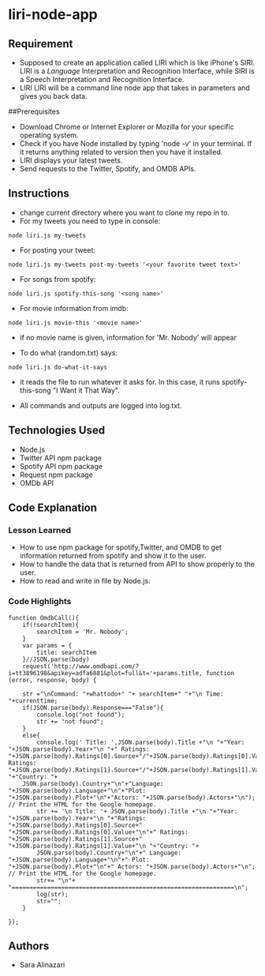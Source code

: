# liri-node-app

## Requirement
- Supposed to create an application called LIRI which is like iPhone's SIRI. LIRI is a _Language_ Interpretation and Recognition Interface, while SIRI is a Speech Interpretation and Recognition Interface.
- LIRI  LIRI will be a command line node app that takes in parameters and gives you back data.

##Prerequisites
- Download Chrome or Internet Explorer or Mozilla for your specific operating system.
- Check if you have Node installed by typing  'node -v' in your terminal. If it returns anything related to version then you have it installed.
- LIRI displays your latest tweets.
- Send requests to the Twitter, Spotify, and OMDB APIs.

## Instructions
- change current directory where you want to clone my repo in to.
- For my tweets you need to type in console:
```
node liri.js my-tweets
```
- For posting your tweet:
```
node liri.js my-tweets post-my-tweets '<your favorite tweet text>'
```
- For songs from spotify:
```
node liri.js spotify-this-song '<song name>'
```
- For movie information from imdb:
```
node liri.js movie-this '<movie name>'
```
+ if no movie name is given, information for 'Mr. Nobody' will appear
- To do what (random.txt) says:
```
node liri.js do-what-it-says
```
+ it reads the file to run whatever it asks for. In this case, it runs spotify-this-song "I Want it That Way".
- All commands and outputs are logged into log.txt.

## Technologies Used
- Node.js
- Twitter API npm package
- Spotify API npm package
- Request npm package
- OMDb API

## Code Explanation
### Lesson Learned
- How to use npm package for spotify,Twitter, and OMDB to get information returned from spotify and show it to the user. 
- How to handle the data that is returned from API to show properly to the user.
- How to read and write in file by Node.js.

### Code Highlights
```
function OmdbCall(){
    if(!searchItem){
        searchItem = 'Mr. Nobody';
    }
    var params = {
        title: searchItem
    }//JSON.parse(body)
    request('http://www.omdbapi.com/?i=tt3896198&apikey=adfa6881&plot=full&t='+params.title, function (error, response, body) {
   
    str ="\nCommand: "+whattodo+" "+ searchItem+" "+"\n Time: "+currenttime;
    if(JSON.parse(body).Response==="False"){
        console.log("not found");
        str += "not found";
    }
    else{
        console.log(' Title: ',JSON.parse(body).Title +"\n "+"Year: "+JSON.parse(body).Year+"\n "+" Ratings: "+JSON.parse(body).Ratings[0].Source+"/"+JSON.parse(body).Ratings[0].Value+"\n"+" Ratings: "+JSON.parse(body).Ratings[1].Source+"/"+JSON.parse(body).Ratings[1].Value+"\n "+"Country: "+
    JSON.parse(body).Country+"\n"+"Language: "+JSON.parse(body).Language+"\n"+"Plot: "+JSON.parse(body).Plot+"\n"+"Actors: "+JSON.parse(body).Actors+"\n"); // Print the HTML for the Google homepage.
        str += '\n Title: '+ JSON.parse(body).Title +"\n "+"Year: "+JSON.parse(body).Year+"\n "+"Ratings: "+JSON.parse(body).Ratings[0].Source+"  "+JSON.parse(body).Ratings[0].Value+"\n"+" Ratings: "+JSON.parse(body).Ratings[1].Source+"  "+JSON.parse(body).Ratings[1].Value+"\n "+"Country: "+
        JSON.parse(body).Country+"\n"+" Language: "+JSON.parse(body).Language+"\n"+" Plot: "+JSON.parse(body).Plot+"\n"+" Actors: "+JSON.parse(body).Actors+"\n"; // Print the HTML for the Google homepage.
        str+= "\n"+ "===============================================================\n";
        log(str);
        str="";
    }
   
});
```

## Authors
- Sara Alinazari